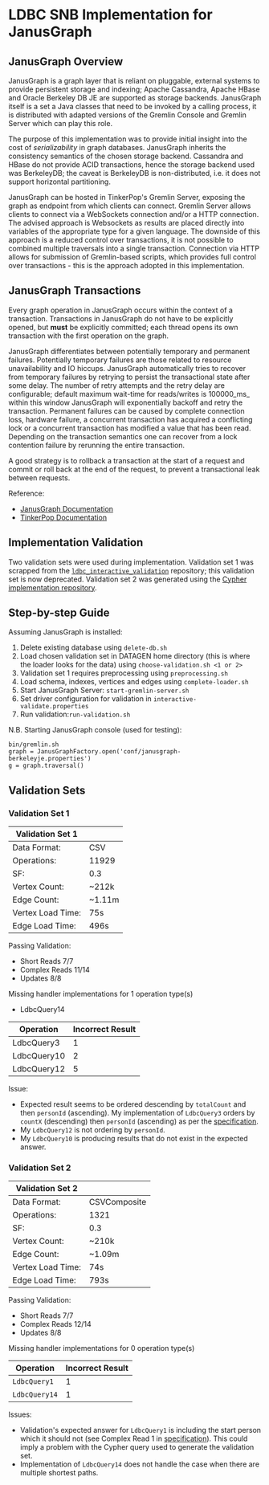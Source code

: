 # LDBC SNB Implementation for JanusGraph

## JanusGraph Overview ##

JanusGraph is a graph layer that is reliant on pluggable, external systems to provide persistent storage and indexing; Apache Cassandra, Apache HBase and Oracle Berkeley DB JE are supported as storage backends. JanusGraph itself is a set a Java classes that need to be invoked by a calling process, it is distributed with adapted versions of the Gremlin Console and Gremlin Server which can play this role. 

The purpose of this implementation was to provide initial insight into the cost of _serializability_ in graph databases. JanusGraph inherits the consistency semantics of the chosen storage backend. Cassandra and HBase do not provide ACID transactions, hence the storage backend used was BerkeleyDB; the caveat is BerkeleyDB is non-distributed, i.e. it does not support horizontal partitioning. 

JanusGraph can be hosted in TinkerPop's Gremlin Server, exposing the graph as endpoint from which clients can connect. Gremlin Server allows clients to connect via a WebSockets connection and/or a HTTP connection. The advised approach is Websockets as results are placed directly into variables of the appropriate type for a given language. The downside of this approach is a reduced control over transactions, it is not possible to combined multiple traversals into a single transaction. Connection via HTTP allows for submission of Gremlin-based scripts, which provides full control over transactions - this is the approach adopted in this implementation. 
## JanusGraph Transactions ##

Every graph operation in JanusGraph occurs within the context of a transaction. Transactions in JanusGraph do not have to be explicitly opened, but **must** be explicitly committed; each thread opens its own transaction with the first operation on the graph. 

JanusGraph differentiates between potentially temporary and permanent failures. Potentially temporary failures are those related to resource unavailability and IO hiccups. JanusGraph automatically tries to recover from temporary failures by retrying to persist the transactional state after some delay. The number of retry attempts and the retry delay are configurable; default maximum wait-time for reads/writes is 100000_ms_ within this window JanusGraph will exponentially backoff and retry the transaction. Permanent failures can be caused by complete connection loss, hardware failure, a concurrent transaction has acquired a conflicting lock or a concurrent transaction has modified a value that has been read. Depending on the transaction semantics one can recover from a lock contention failure by rerunning the entire transaction. 

A good strategy is to rollback a transaction at the start of a request and commit or roll back at the end of the request, to prevent a transactional leak between requests. 

Reference: 
+ [JanusGraph Documentation](https://docs.janusgraph.org/basics/transactions/)
+ [TinkerPop Documentation](http://tinkerpop.apache.org/docs/current/reference/#transactions)

## Implementation Validation ##

Two validation sets were used during implementation. Validation set 1 was scrapped from the [`ldbc_interactive_validation`](https://github.com/ldbc/ldbc_snb_interactive_validation) repository; this validation set is now deprecated. Validation set 2 was generated using the [Cypher implementation repository](https://github.com/ldbc/ldbc_snb_implementations).

## Step-by-step Guide ##

Assuming JanusGraph is installed:
1. Delete existing database using `delete-db.sh`
2. Load chosen validation set in DATAGEN home directory (this is where the loader looks for the data) using `choose-validation.sh <1 or 2>`
3. Validation set 1 requires preprocessing using `preprocessing.sh`
4. Load schema, indexes, vertices and edges using `complete-loader.sh`
5. Start JanusGraph Server: `start-gremlin-server.sh`
6. Set driver configuration for validation in `interactive-validate.properties`
7. Run validation:`run-validation.sh`


N.B. Starting JanusGraph console (used for testing): 
```
bin/gremlin.sh
graph = JanusGraphFactory.open('conf/janusgraph-berkeleyje.properties')
g = graph.traversal()
```

## Validation Sets ##

### Validation Set 1 ###

|   Validation Set 1 |        |
|--------------------|--------|
| Data Format:       | CSV    |
| Operations:        | 11929  |
| SF:                | 0.3    |
| Vertex Count:      | ~212k  |
| Edge Count:        | ~1.11m |
| Vertex Load Time:  | 75s    |
| Edge Load Time:    | 496s   |

Passing Validation:
+ Short Reads 7/7
+ Complex Reads 11/14
+ Updates 8/8

Missing handler implementations for 1 operation type(s)
+ LdbcQuery14

| Operation  | Incorrect Result |
|------------|------------------|
| LdbcQuery3 | 1                |
| LdbcQuery10| 2                |
| LdbcQuery12| 5                |

Issue: 
+ Expected result seems to be ordered descending by `totalCount` and then `personId` (ascending). My implementation of `LdbcQuery3` orders by `countX` (descending) then `personId` (ascending) as per the [specification](https://ldbc.github.io/ldbc_snb_docs/ldbc-snb-specification.pdf).
+ My `LdbcQuery12` is not ordering by `personId`.
+ My `LdbcQuery10` is producing results that do not exist in the expected answer.

### Validation Set 2 ###


|  Validation Set 2 |              |
|-------------------|--------------|
| Data Format:      | CSVComposite |
| Operations:       | 1321         |
| SF:               | 0.3          |
| Vertex Count:     | ~210k        |
| Edge Count:       | ~1.09m       |
| Vertex Load Time: | 74s          |
| Edge Load Time:   | 793s         |


Passing Validation:
+ Short Reads 7/7
+ Complex Reads 12/14
+ Updates 8/8

Missing handler implementations for 0 operation type(s)


| Operation    | Incorrect Result |
|--------------|------------------|
| `LdbcQuery1` | 1                |
| `LdbcQuery14`| 1                |


Issues: 
+ Validation's expected answer for `LdbcQuery1` is including the start person which it should not (see Complex Read 1 in [specification](https://ldbc.github.io/ldbc_snb_docs/ldbc-snb-specification.pdf)). This could imply a problem with the Cypher query used to generate the validation set.
+ Implementation of `LdbcQuery14` does not handle the case when there are multiple shortest paths. 










